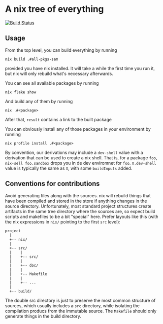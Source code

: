 # A nix tree of everything

[![Build Status](https://app.travis-ci.com/samuelrivas/monorepo.svg?branch=main)](https://app.travis-ci.com/samuelrivas/monorepo)

## Usage

From the top level, you can build everything by running

    nix build .#all-pkgs-sam

provided you have nix installed. It will take a while the first time you run it,
but nix will only rebuild what's necessary afterwards.

You can see all available packages by running

    nix flake show

And build any of them by running

    nix .#<package>

After that, `result` contains a link to the built package

You can obviously install any of those packages in your environment by running

    nix profile install .#<package>

By convention, our derivations may include a `dev-shell` value with a derivation
that can be used to create a nix shell. That is, for a package `foo`, `nix-sell
foo.sandbox` drops you in de dev enviromnet for `foo`. `X.dev-shell` value is
typically the same as `X`, with some `buildInputs` added.

## Conventions for contributions

Avoid generating files along with the sources. nix will rebuild things that have
been compiled and stored in the store if anything changes in the source
directory. Unfortunately, most standard project structures create artifacts in
the same tree directory where the sources are, so expect build scripts and
makefiles to be a bit "special" here. Prefer layouts like this (with the nix
expressions in `nix/` pointing to the first `src` level):

    project
      |
      +-- nix/
      |
      +-- src/
      |    |
      |    +-- src/
      |    |
      |    +-- doc/
      |    |
      |    +-- Makefile
      |    |
      |    +-- ...
      |
      +-- build/

The double src directory is just to preserve the most common structure of
sources, which usually includes a `src` directory, while isolating the
compilation producs from the immutable source. The
`Makefile` should only generate things in the build directory.
